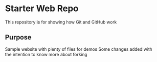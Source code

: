 # Starter Web Repo

This repository is for showing how Git and GitHub work

## Purpose

Sample website with plenty of files for demos
Some changes added with the intention to know more about forking
